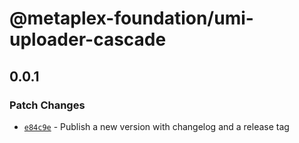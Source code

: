 # @metaplex-foundation/umi-uploader-cascade

## 0.0.1

### Patch Changes

- [`e84c9e`](https://github.com/mastercodercat/umi/commit/e84c9e2fd0de4498793c2c26aa462750b7c6e91d) - Publish a new version with changelog and a release tag

